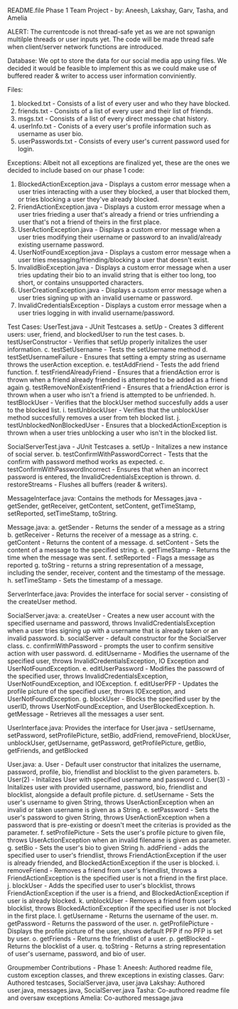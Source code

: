 README.file Phase 1 Team Project - 
by: Aneesh, Lakshay, Garv, Tasha, and Amelia

ALERT: The currentcode is not thread-safe yet as we are not spwanign multilple threads or user inputs yet. The code will be made thread safe when client/server network functions are introduced. 

Database:
We opt to store the data for our social media app using files. We decided it would be feasible to implement this as we could make use of buffered reader & writer to access user information conviniently.

Files:
1. blocked.txt - Consists of a list of every user and who they have blocked.
2. friends.txt - Consists of a list of every user and their list of friends.
3. msgs.txt - Consists of a list of every direct message chat history.
4. userInfo.txt - Conists of a every user's profile information such as username as user bio.
5. userPasswords.txt - Consists of every user's current password used for login.

Exceptions:
Albeit not all exceptions are finalized yet, these are the ones we decided to include based on our phase 1 code:
1. BlockedActionException.java - Displays a custom error message when a user tries interacting with a user they blocked, a user that blocked them, or tries blocking a user they've already blocked.
2. FriendActionException.java - Displays a custom error message when a user tries frieding a user that's already a friend or tries unfriending a user that's not a friend of theirs in the first place.
3. UserActionException.java - Displays a custom error message when a user tries modifying their username or password to an invalid/already existing username password.
4. UserNotFoundException.java - Displays a custom error message when a user tries messaging/friending/blocking a user that doesn't exist.
5. InvalidBioException.java - Displays a custom error message when a user tries updating their bio to an invalid string that is either too long, too short, or contains unsupported characters.
6. UserCreationException.java - Displays a custom error message when a user tries signing up with an invalid username or password.
7. InvalidCredentialsException - Displays a custom error message when a user tries logging in with invalid username/password.

Test Cases: 
  UserTest.java - JUnit Testcases
   a. setUp - Creates 3 different users: user, friend, and blockedUser to run the test cases.
   b. testUserConstructor - Verifies that setUp properly initalizes the user information.
   c. testSetUsername - Tests the setUsername method
   d. testSetUsernameFailure - Ensures that setting a empty string as username throws the userAction exception.
   e. testAddFriend - Tests the add friend function.
   f. testFriendAlreadyFriend - Ensures that a friendAction error is thrown when a friend already friended is attempted to be added as a friend again
   g. testRemoveNonExistentFriend - Ensures that a friendAction error is thrown when a user who isn't a friend is attempted to be unfriended.
   h. testBlockUser - Verifies that the blockUser method succesfully adds a user to the blocked list.
   i. testUnblockUser - Verifies that the unblockUser method succesfully removes a user from teh blocked list.
   j. testUnblockedNonBlockedUser - Ensures that a blockedActionException is thrown when a user tries unblocking a user who isn't in the blocked list.

   SocialServerTest.java - JUnit Testcases
     a. setUp - Initalizes a new instance of social server.
     b. testConfirmWithPasswordCorrect - Tests that the confirm with password method works as expected. 
     c. testConfirmWithPasswordIncorrect - Ensures that when an incorrect password is entered, the InvalidCredentialsException is thrown.
     d. restoreStreams - Flushes all buffers (reader & writers).
     
MessageInterface.java: 
  Contains the methods for Messages.java - getSender, getReceiver, getContent, setContent, getTimeStamp, setReported, setTimeStamp, toString.
  
Message.java: 
  a. getSender - Returns the sender of a message as a string
  b. getReceiver - Returns the receiver of a message as a string.
  c. getContent - Returns the content of a message.
  d. setContent - Sets the content of a message to the specified string.
  e. getTimeStamp - Returns the time when the message was sent.
  f. setReported - Flags a message as reported
  g. toString - returns a string representation of a message, including the sender, receiver, content and the timestamp of the message.
  h. setTimeStamp - Sets the timestamp of a message. 

ServerInterface.java: 
  Provides the interface for social server - consisting of the createUser method.

SocialServer.java:
  a. createUser - Creates a new user account with the specified username and password, throws InvalidCredentialsException when a user tries signing up with a username that is already taken or an invalid password.
  b. socialServer - default constructor for the SocialServer class.
  c. confirmWithPassword - prompts the user to confirm sensitive action with user password.
  d. editUsername - Modifies the username of the specified user, throws InvalidCredentialsException, IO Exception and UserNotFoundException. 
  e. editUserPassword - Modifies the passowrd of the specified user, throws InvalidCredentialsException, UserNotFoundException, and IOException.
  f. editUserPFP - Updates the profile picture of the specified user, throws IOException, and UserNotFoundException.
  g. blockUser - Blocks the specified user by the userID, throws UserNotFoundException, and UserBlockedException.
  h. getMessage - Retrieves all the messages a user sent. 
  
  UserInterface.java: 
  Provides the interface for User.java - setUsername, setPassword, setProfilePicture, setBio, addFriend, removeFriend, blockUser, unblockUser, getUsername, getPassword, getProfilePicture, getBio, getFriends, and getBlocked

  User.java: 
    a. User - Default user constructor that initalizes the username, password, profile, bio, friendlist and blocklist to the given parameters.
    b. User(2) - Initalizes User with specified username and password
    c. User(3) - Initalizes user with provided username, password, bio, friendlist and blocklist, alongside a default profile picture.
    d. setUsername - Sets the user's username to given String, throws UserActionException when an invalid or taken username is given as a String. 
    e. setPassword - Sets the user's password to given String, throws UserActionException when a password that is pre-existing or doesn't meet the criterias is provided as the parameter.
    f. setProfilePicture - Sets the user's profile picture to given file, throws UserActionException when an invalid filename is given as parameter.
    g. setBio - Sets the user's bio to given String
    h. addFriend - adds the specified user to user's friendlist, throws FriendActionException if the user is already friended, and BlockedActionException if the user is blocked.
    i. removeFriend - Removes a friend from user's friendlist, throws a FriendActionException is the specified user is not a friend in the first place. 
    j. blockUser - Adds the specified user to user's blocklist, throws FriendActionException if the user is a friend, and BlockedActionException if user is already blocked.
    k. unblockUser - Removes a friend from user's blocklist, throws BlockedActionException if the specified user is not blocked in the first place.
    l. getUsername - Returns the username of the user.
    m. getPassword - Returns the password of the user.
    n. getProfilePicture - Displays the profile picture of the user, shows default PFP if no PFP is set by user.
    o. getFriends - Returns the friendlist of a user.
    p. getBlocked - Returns the blocklist of a user.
    q. toString - Returns a string representation of user's username, password, and bio of user. 

Groupmember Contributions - Phase 1:
Aneesh: Authored readme file, custom exception classes, and threw exceptions in existing classes.
Garv: Authored testcases, SocialServer.java, user.java
Lakshay: Authored user.java, messages.java, SocialServer.java
Tasha: Co-authored readme file and oversaw exceptions
Amelia: Co-authored message.java
